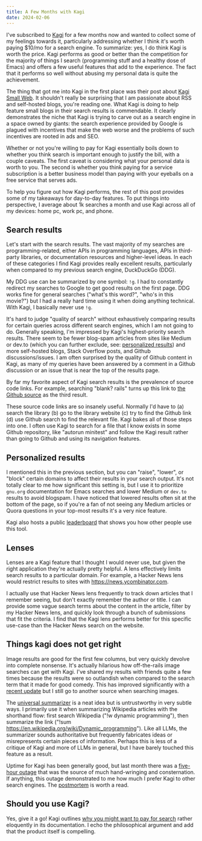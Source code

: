 ```yaml
---
title: A Few Months with Kagi
date: 2024-02-06
---
```


I've subscribed to [Kagi](https://kagi.com/) for a few months now and
wanted to collect some of my feelings towards it, particularly
addressing whether I think it's worth paying $10/mo for a search
engine. To summarize: yes, I do think Kagi is worth the price. Kagi
performs as good or better than the competition for the majority of
things I search (programming stuff and a healthy dose of Emacs) and
offers a few useful features that add to the experience. The fact that
it performs so well without abusing my personal data is quite the
achievement.

The thing that got me into Kagi in the first place was their post
about [Kagi Small Web](https://blog.kagi.com/small-web). It shouldn't
really be surprising that I am passionate about RSS and self-hosted
blogs, you're reading one. What Kagi is doing to help feature small
blogs in their search results is commendable. It clearly demonstrates
the niche that Kagi is trying to carve out as a search engine in a
space owned by giants: the search experience provided by Google is
plagued with incentives that make the web worse and the problems of
such incentives are rooted in ads and SEO.

Whether or not you're willing to pay for Kagi essentially boils down
to whether you think search is important enough to justify the bill,
with a couple caveats. The first caveat is considering what your
personal data is worth to you. The second is whether you think paying
for a service subscription is a better business model than paying with
your eyeballs on a free service that serves ads.

To help you figure out how Kagi performs, the rest of this post
provides some of my takeaways for day-to-day features. To put things
into perspective, I average about 1k searches a month and use Kagi
across all of my devices: home pc, work pc, and phone.

## Search results

Let's start with the search results. The vast majority of my searches
are programming-related, either APIs in programming languages, APIs in
third-party libraries, or documentation resources and higher-level
ideas. In each of these categories I find Kagi provides really
excellent results, particularly when compared to my previous search
engine, DuckDuckGo (DDG).

My DDG use can be summarized by one symbol: `!g`. I had to constantly
redirect my searches to Google to get good results on the first
page. DDG works fine for general searches ("what's this word?", "who's
in this movie?") but I had a really hard time using it when doing
anything technical. With Kagi, I basically never use `!g`.

It's hard to judge "quality of search" without exhaustively comparing
results for certain queries across different search engines, which I
am not going to do. Generally speaking, I'm impressed by Kagi's
highest-priority search results. There seem to be fewer blog-spam
articles from sites like Medium or dev.to (which you can further
exclude, see: [personalized
results](https://help.kagi.com/kagi/features/website-info-personalized-results.html#personalized-results))
and more self-hosted blogs, Stack Overflow posts, and Github
discussions/issues. I am often surprised by the quality of Github
content in Kagi, as many of my queries have been answered by a comment
in a Github discussion or an issue that is near the top of the results
page.

By far my favorite aspect of Kagi search results is the prevalence of
source code links. For example, searching "blank? rails" turns up this
link to [the Github
source](https://github.com/rails/rails/blob/main/activesupport/lib/active_support/core_ext/object/blank.rb)
as the third result.

These source code links are so insanely useful. Normally I'd have to
(a) search the library (b) go to the library website (c) try to find
the Github link (d) use Github search to find the relevant file. Kagi
bakes all of those steps into one. I often use Kagi to search for a
file that I know exists in some Github repository, like "autorun
minitest" and follow the Kagi result rather than going to Github and
using its navigation features.

## Personalized results

I mentioned this in the previous section, but you can "raise",
"lower", or "block" certain domains to affect their results in your
search output. It's not totally clear to me how significant this
setting is, but I use it to prioritize `gnu.org` documentation for
Emacs searches and lower Medium or `dev.to` results to avoid
blogspam. I have noticed that lowered results often sit at the bottom
of the page, so if you're a fan of not seeing any Medium articles or
Quora questions in your top-most results it's a very nice feature.

Kagi also hosts a public
[leaderboard](https://kagi.com/stats?stat=leaderboard) that shows you
how other people use this tool.

## Lenses

Lenses are a Kagi feature that I thought I would never use, but given
the right application they're actually pretty helpful. A lens
effectively limits search results to a particular domain. For example,
a Hacker News lens would restrict results to sites with
<https://news.ycombinator.com>.

I actually use that Hacker News lens frequently to track down articles
that I remember seeing, but don't exactly remember the author or
title. I can provide some vague search terms about the content in the
article, filter by my Hacker News lens, and quickly look through a
bunch of submissions that fit the criteria. I find that the Kagi lens
performs better for this specific use-case than the Hacker News search
on the website.

## Things kagi does not get right

Image results are good for the first few columns, but very quickly
devolve into complete nonsense. It's actually hilarious how
off-the-rails image searches can get with Kagi. I've shared my results
with friends quite a few times because the results were so outlandish
when compared to the search term that it made for good comedy. This
has improved significantly with a [recent
update](https://kagifeedback.org/d/2793-dec-28-2023-improved-search-results-and-new-extension-for-safari)
but I still go to another source when searching images.

The [universal
summarizer](https://help.kagi.com/kagi/api/summarizer.html) is a neat
idea but is untrustworthy in very subtle ways. I primarily use it when
summarizing Wikipedia articles with the shorthand flow: first search
Wikipedia ("!w dynamic programming"), then summarize the link ("!sum
https://en.wikipedia.org/wiki/Dynamic_programming"). Like all LLMs,
the summarizer sounds authoritative but frequently fabricates ideas or
misrepresents certain pieces of information. Perhaps this is less of a
critique of Kagi and more of LLMs in general, but I have barely
touched this feature as a result.

Uptime for Kagi has been generally good, but last month there was a
[five-hour outage](https://status.kagi.com/clrnl9zwl97290beoine8zlvzx)
that was the source of much hand-wringing and consternation. If
anything, this outage demonstrated to me how much I prefer Kagi to
other search engines. The
[postmortem](https://status.kagi.com/clrnl9zwl97290beoine8zlvzx) is
worth a read.

## Should you use Kagi?

Yes, give it a go! Kagi outlines [why you might want to pay for
search](https://help.kagi.com/kagi/why-kagi/why-pay-for-search.html)
rather eloquently in its documentation. I echo the philosophical
argument and add that the product itself is compelling.
